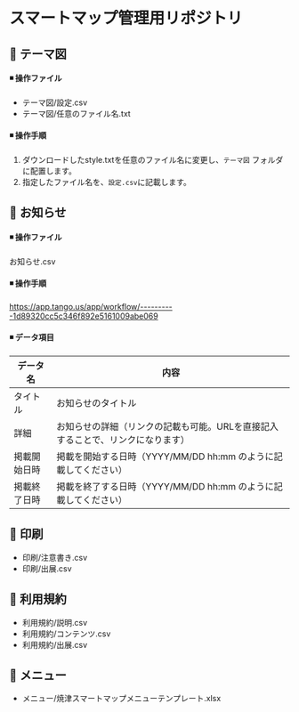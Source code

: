 # スマートマップ管理用リポジトリ

## 📘 テーマ図
#### ◾️ 操作ファイル
- テーマ図/設定.csv
- テーマ図/任意のファイル名.txt
#### ◾️ 操作手順
1. ダウンロードしたstyle.txtを任意のファイル名に変更し、`テーマ図` フォルダに配置します。
2. 指定したファイル名を、`設定.csv`に記載します。

## 📘 お知らせ
#### ◾️ 操作ファイル
お知らせ.csv
#### ◾️ 操作手順
https://app.tango.us/app/workflow/----------1d89320cc5c346f892e5161009abe069
#### ◾️ データ項目
|データ名|内容|
| --- | --- |
|タイトル|お知らせのタイトル| 
|詳細|お知らせの詳細（リンクの記載も可能。URLを直接記入することで、リンクになります）|
|掲載開始日時|掲載を開始する日時（YYYY/MM/DD hh:mm のように記載してください）|
|掲載終了日時|掲載を終了する日時（YYYY/MM/DD hh:mm のように記載してください）|

## 📘 印刷
- 印刷/注意書き.csv
- 印刷/出展.csv
  
## 📘 利用規約
- 利用規約/説明.csv
- 利用規約/コンテンツ.csv
- 利用規約/出展.csv

## 📘 メニュー
- メニュー/焼津スマートマップメニューテンプレート.xlsx
